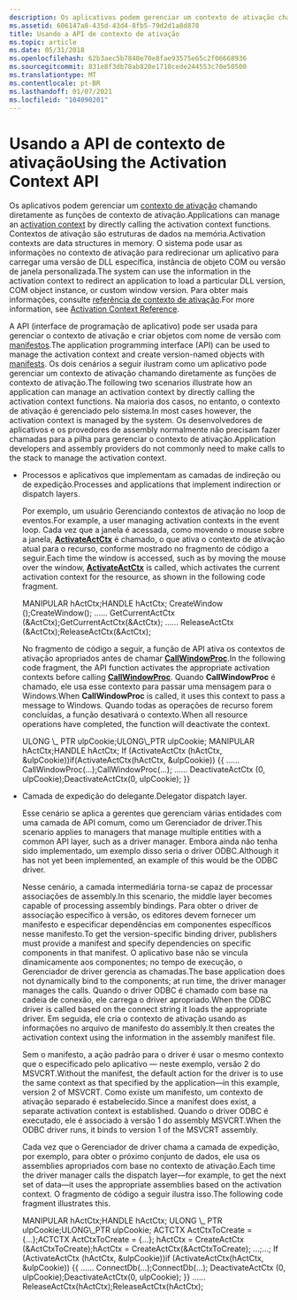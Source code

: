 ```yaml
---
description: Os aplicativos podem gerenciar um contexto de ativação chamando diretamente as funções de contexto de ativação.
ms.assetid: 606147a8-435d-43d4-8fb5-79d2d1a8d870
title: Usando a API de contexto de ativação
ms.topic: article
ms.date: 05/31/2018
ms.openlocfilehash: 62b3aec5b7840e70e8fae93575e65c2f06668936
ms.sourcegitcommit: 831e8f3db78ab820e1710cede244553c70e50500
ms.translationtype: MT
ms.contentlocale: pt-BR
ms.lasthandoff: 01/07/2021
ms.locfileid: "104090201"
---
```

# <a name="using-the-activation-context-api"></a><span data-ttu-id="b9687-103">Usando a API de contexto de ativação</span><span class="sxs-lookup"><span data-stu-id="b9687-103">Using the Activation Context API</span></span>

<span data-ttu-id="b9687-104">Os aplicativos podem gerenciar um [contexto de ativação](activation-contexts.md) chamando diretamente as funções de contexto de ativação.</span><span class="sxs-lookup"><span data-stu-id="b9687-104">Applications can manage an [activation context](activation-contexts.md) by directly calling the activation context functions.</span></span> <span data-ttu-id="b9687-105">Contextos de ativação são estruturas de dados na memória.</span><span class="sxs-lookup"><span data-stu-id="b9687-105">Activation contexts are data structures in memory.</span></span> <span data-ttu-id="b9687-106">O sistema pode usar as informações no contexto de ativação para redirecionar um aplicativo para carregar uma versão de DLL específica, instância de objeto COM ou versão de janela personalizada.</span><span class="sxs-lookup"><span data-stu-id="b9687-106">The system can use the information in the activation context to redirect an application to load a particular DLL version, COM object instance, or custom window version.</span></span> <span data-ttu-id="b9687-107">Para obter mais informações, consulte [referência de contexto de ativação](activation-context-reference.md).</span><span class="sxs-lookup"><span data-stu-id="b9687-107">For more information, see [Activation Context Reference](activation-context-reference.md).</span></span>

<span data-ttu-id="b9687-108">A API (interface de programação de aplicativo) pode ser usada para gerenciar o contexto de ativação e criar objetos com nome de versão com [manifestos](manifests.md).</span><span class="sxs-lookup"><span data-stu-id="b9687-108">The application programming interface (API) can be used to manage the activation context and create version-named objects with [manifests](manifests.md).</span></span> <span data-ttu-id="b9687-109">Os dois cenários a seguir ilustram como um aplicativo pode gerenciar um contexto de ativação chamando diretamente as funções de contexto de ativação.</span><span class="sxs-lookup"><span data-stu-id="b9687-109">The following two scenarios illustrate how an application can manage an activation context by directly calling the activation context functions.</span></span> <span data-ttu-id="b9687-110">Na maioria dos casos, no entanto, o contexto de ativação é gerenciado pelo sistema.</span><span class="sxs-lookup"><span data-stu-id="b9687-110">In most cases however, the activation context is managed by the system.</span></span> <span data-ttu-id="b9687-111">Os desenvolvedores de aplicativos e os provedores de assembly normalmente não precisam fazer chamadas para a pilha para gerenciar o contexto de ativação.</span><span class="sxs-lookup"><span data-stu-id="b9687-111">Application developers and assembly providers do not commonly need to make calls to the stack to manage the activation context.</span></span>

-   <span data-ttu-id="b9687-112">Processos e aplicativos que implementam as camadas de indireção ou de expedição.</span><span class="sxs-lookup"><span data-stu-id="b9687-112">Processes and applications that implement indirection or dispatch layers.</span></span>

    <span data-ttu-id="b9687-113">Por exemplo, um usuário Gerenciando contextos de ativação no loop de eventos.</span><span class="sxs-lookup"><span data-stu-id="b9687-113">For example, a user managing activation contexts in the event loop.</span></span> <span data-ttu-id="b9687-114">Cada vez que a janela é acessada, como movendo o mouse sobre a janela, [**ActivateActCtx**](/windows/desktop/api/Winbase/nf-winbase-activateactctx) é chamado, o que ativa o contexto de ativação atual para o recurso, conforme mostrado no fragmento de código a seguir.</span><span class="sxs-lookup"><span data-stu-id="b9687-114">Each time the window is accessed, such as by moving the mouse over the window, [**ActivateActCtx**](/windows/desktop/api/Winbase/nf-winbase-activateactctx) is called, which activates the current activation context for the resource, as shown in the following code fragment.</span></span>

    <dl> <span data-ttu-id="b9687-115">MANIPULAR hActCtx;</span><span class="sxs-lookup"><span data-stu-id="b9687-115">HANDLE hActCtx;</span></span>  
    <span data-ttu-id="b9687-116">CreateWindow ();</span><span class="sxs-lookup"><span data-stu-id="b9687-116">CreateWindow();</span></span>  
    <span data-ttu-id="b9687-117">...</span><span class="sxs-lookup"><span data-stu-id="b9687-117">...</span></span>  
    <span data-ttu-id="b9687-118">GetCurrentActCtx (&ActCtx);</span><span class="sxs-lookup"><span data-stu-id="b9687-118">GetCurrentActCtx(&ActCtx);</span></span>  
    <span data-ttu-id="b9687-119">...</span><span class="sxs-lookup"><span data-stu-id="b9687-119">...</span></span>  
    <span data-ttu-id="b9687-120">ReleaseActCtx (&ActCtx);</span><span class="sxs-lookup"><span data-stu-id="b9687-120">ReleaseActCtx(&ActCtx);</span></span>  
    </dl>

    <span data-ttu-id="b9687-121">No fragmento de código a seguir, a função de API ativa os contextos de ativação apropriados antes de chamar [**CallWindowProc**](/windows/win32/api/winuser/nf-winuser-callwindowproca).</span><span class="sxs-lookup"><span data-stu-id="b9687-121">In the following code fragment, the API function activates the appropriate activation contexts before calling [**CallWindowProc**](/windows/win32/api/winuser/nf-winuser-callwindowproca).</span></span> <span data-ttu-id="b9687-122">Quando **CallWindowProc** é chamado, ele usa esse contexto para passar uma mensagem para o Windows.</span><span class="sxs-lookup"><span data-stu-id="b9687-122">When **CallWindowProc** is called, it uses this context to pass a message to Windows.</span></span> <span data-ttu-id="b9687-123">Quando todas as operações de recurso forem concluídas, a função desativará o contexto.</span><span class="sxs-lookup"><span data-stu-id="b9687-123">When all resource operations have completed, the function will deactivate the context.</span></span>

    <dl> <span data-ttu-id="b9687-124">ULONG \_ PTR ulpCookie;</span><span class="sxs-lookup"><span data-stu-id="b9687-124">ULONG\_PTR ulpCookie;</span></span>  
    <span data-ttu-id="b9687-125">MANIPULAR hActCtx;</span><span class="sxs-lookup"><span data-stu-id="b9687-125">HANDLE hActCtx;</span></span>  
    <span data-ttu-id="b9687-126">If (ActivateActCtx (hActCtx, &ulpCookie))</span><span class="sxs-lookup"><span data-stu-id="b9687-126">if(ActivateActCtx(hActCtx, &ulpCookie))</span></span>  
    <span data-ttu-id="b9687-127">{</span><span class="sxs-lookup"><span data-stu-id="b9687-127">{</span></span>  
    <span data-ttu-id="b9687-128">...</span><span class="sxs-lookup"><span data-stu-id="b9687-128">...</span></span>  
    <span data-ttu-id="b9687-129">CallWindowProc(...);</span><span class="sxs-lookup"><span data-stu-id="b9687-129">CallWindowProc(...);</span></span>  
    <span data-ttu-id="b9687-130">...</span><span class="sxs-lookup"><span data-stu-id="b9687-130">...</span></span>  
    <span data-ttu-id="b9687-131">DeactivateActCtx (0, ulpCookie);</span><span class="sxs-lookup"><span data-stu-id="b9687-131">DeactivateActCtx(0, ulpCookie);</span></span>  
    <span data-ttu-id="b9687-132">}</span><span class="sxs-lookup"><span data-stu-id="b9687-132">}</span></span>  
    </dl>

-   <span data-ttu-id="b9687-133">Camada de expedição do delegante.</span><span class="sxs-lookup"><span data-stu-id="b9687-133">Delegator dispatch layer.</span></span>

    <span data-ttu-id="b9687-134">Esse cenário se aplica a gerentes que gerenciam várias entidades com uma camada de API comum, como um Gerenciador de driver.</span><span class="sxs-lookup"><span data-stu-id="b9687-134">This scenario applies to managers that manage multiple entities with a common API layer, such as a driver manager.</span></span> <span data-ttu-id="b9687-135">Embora ainda não tenha sido implementado, um exemplo disso seria o driver ODBC.</span><span class="sxs-lookup"><span data-stu-id="b9687-135">Although it has not yet been implemented, an example of this would be the ODBC driver.</span></span>

    <span data-ttu-id="b9687-136">Nesse cenário, a camada intermediária torna-se capaz de processar associações de assembly.</span><span class="sxs-lookup"><span data-stu-id="b9687-136">In this scenario, the middle layer becomes capable of processing assembly bindings.</span></span> <span data-ttu-id="b9687-137">Para obter o driver de associação específico à versão, os editores devem fornecer um manifesto e especificar dependências em componentes específicos nesse manifesto.</span><span class="sxs-lookup"><span data-stu-id="b9687-137">To get the version-specific binding driver, publishers must provide a manifest and specify dependencies on specific components in that manifest.</span></span> <span data-ttu-id="b9687-138">O aplicativo base não se vincula dinamicamente aos componentes; no tempo de execução, o Gerenciador de driver gerencia as chamadas.</span><span class="sxs-lookup"><span data-stu-id="b9687-138">The base application does not dynamically bind to the components; at run time, the driver manager manages the calls.</span></span> <span data-ttu-id="b9687-139">Quando o driver ODBC é chamado com base na cadeia de conexão, ele carrega o driver apropriado.</span><span class="sxs-lookup"><span data-stu-id="b9687-139">When the ODBC driver is called based on the connect string it loads the appropriate driver.</span></span> <span data-ttu-id="b9687-140">Em seguida, ele cria o contexto de ativação usando as informações no arquivo de manifesto do assembly.</span><span class="sxs-lookup"><span data-stu-id="b9687-140">It then creates the activation context using the information in the assembly manifest file.</span></span>

    <span data-ttu-id="b9687-141">Sem o manifesto, a ação padrão para o driver é usar o mesmo contexto que o especificado pelo aplicativo — neste exemplo, versão 2 do MSVCRT.</span><span class="sxs-lookup"><span data-stu-id="b9687-141">Without the manifest, the default action for the driver is to use the same context as that specified by the application—in this example, version 2 of MSVCRT.</span></span> <span data-ttu-id="b9687-142">Como existe um manifesto, um contexto de ativação separado é estabelecido.</span><span class="sxs-lookup"><span data-stu-id="b9687-142">Since a manifest does exist, a separate activation context is established.</span></span> <span data-ttu-id="b9687-143">Quando o driver ODBC é executado, ele é associado à versão 1 do assembly MSVCRT.</span><span class="sxs-lookup"><span data-stu-id="b9687-143">When the ODBC driver runs, it binds to version 1 of the MSVCRT assembly.</span></span>

    <span data-ttu-id="b9687-144">Cada vez que o Gerenciador de driver chama a camada de expedição, por exemplo, para obter o próximo conjunto de dados, ele usa os assemblies apropriados com base no contexto de ativação.</span><span class="sxs-lookup"><span data-stu-id="b9687-144">Each time the driver manager calls the dispatch layer—for example, to get the next set of data—it uses the appropriate assemblies based on the activation context.</span></span> <span data-ttu-id="b9687-145">O fragmento de código a seguir ilustra isso.</span><span class="sxs-lookup"><span data-stu-id="b9687-145">The following code fragment illustrates this.</span></span>

    <dl> <span data-ttu-id="b9687-146">MANIPULAR hActCtx;</span><span class="sxs-lookup"><span data-stu-id="b9687-146">HANDLE hActCtx;</span></span>  
    <span data-ttu-id="b9687-147">ULONG \_ PTR ulpCookie;</span><span class="sxs-lookup"><span data-stu-id="b9687-147">ULONG\_PTR ulpCookie;</span></span>  
    <span data-ttu-id="b9687-148">ACTCTX ActCtxToCreate = {...};</span><span class="sxs-lookup"><span data-stu-id="b9687-148">ACTCTX ActCtxToCreate = {...};</span></span>  
    <span data-ttu-id="b9687-149">hActCtx = CreateActCtx (&ActCtxToCreate);</span><span class="sxs-lookup"><span data-stu-id="b9687-149">hActCtx = CreateActCtx(&ActCtxToCreate);</span></span>  
    <span data-ttu-id="b9687-150">...;</span><span class="sxs-lookup"><span data-stu-id="b9687-150">...;</span></span>  
    <span data-ttu-id="b9687-151">If (ActivateActCtx (hActCtx, &ulpCookie))</span><span class="sxs-lookup"><span data-stu-id="b9687-151">if (ActivateActCtx(hActCtx, &ulpCookie))</span></span>  
    <span data-ttu-id="b9687-152">{</span><span class="sxs-lookup"><span data-stu-id="b9687-152">{</span></span>  
    <span data-ttu-id="b9687-153">...</span><span class="sxs-lookup"><span data-stu-id="b9687-153">...</span></span>  
    <span data-ttu-id="b9687-154">ConnectDb(...);</span><span class="sxs-lookup"><span data-stu-id="b9687-154">ConnectDb(...);</span></span>  
    <span data-ttu-id="b9687-155">DeactivateActCtx (0, ulpCookie);</span><span class="sxs-lookup"><span data-stu-id="b9687-155">DeactivateActCtx(0, ulpCookie);</span></span>  
    <span data-ttu-id="b9687-156">}</span><span class="sxs-lookup"><span data-stu-id="b9687-156">}</span></span>  
    <span data-ttu-id="b9687-157">...</span><span class="sxs-lookup"><span data-stu-id="b9687-157">...</span></span>  
    <span data-ttu-id="b9687-158">ReleaseActCtx(hActCtx);</span><span class="sxs-lookup"><span data-stu-id="b9687-158">ReleaseActCtx(hActCtx);</span></span>  
    </dl>

 

 

